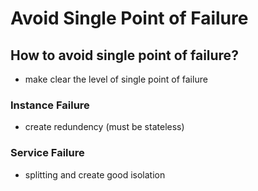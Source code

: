 # Avoid Single Point of Failure

## How to avoid single point of failure?

- make clear the level of single point of failure

### Instance Failure

- create redundency (must be stateless)

### Service Failure

- splitting and create good isolation